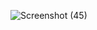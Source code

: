 ![Screenshot (45)](https://github.com/user-attachments/assets/7f6fff41-7f7a-40c1-a30d-f53673334d36)
